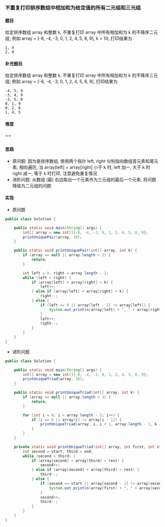 ### 不重复打印排序数组中相加和为给定值的所有二元组和三元组

#### 题目
给定排序数组 array 和整数 k, 不重复打印 array 中所有相加和为 k 的不降序二元组; 例如 array = [-8, -4, -3, 0, 1, 2, 4, 5, 8, 9], k = 10; 打印结果为
```
1, 9
2, 8
```

#### 补充题目
给定排序数组 array 和整数 k, 不重复打印 array 中所有相加和为 k 的不降序三元组; 例如 array = [-8, -4, -3, 0, 1, 2, 4, 5, 8, 9], 打印结果为
```
-4, 5, 9
-3, 4, 9
-3, 5, 8
0, 1, 9
0, 2, 8
1, 4, 5
```

#### 难度
:star::star:

#### 思路
- 原问题: 因为是排序数组, 使用两个指针 left, right 分别指向数组首元素和尾元素; 相向遍历, 当 array[left] + array[right] 小于 k 时, left 加一, 大于 k 时 right 减一, 等于 k 时打印, 注意避免重复情况
- 进阶问题: 从数组 (最) 右边取出一个元素作为三元组的最后一个元素, 将问题降级为二元组的问题

#### 实现
- 原问题
```Java
public class Solution {

    public static void main(String[] args) {
        int[] array = new int[]{-8, -4, -3, 0, 1, 2, 4, 5, 8, 9};
        printUniquePair(array, 10);
    }

    public static void printUniquePair(int[] array, int k) {
        if (array == null || array.length < 2) {
            return;
        }

        int left = 0, right = array.length - 1;
        while (left < right) {
            if (array[left] + array[right] < k) {
                left++;
            } else if (array[left] + array[right] > k) {
                right--;
            } else {
                if (left == 0 || array[left - 1] != array[left]) {
                    System.out.println(array[left] + ", " + array[right]);
                }
                left++;
                right--;
            }
        }
    }
}
```
- 进阶问题
```Java
public class Solution {

    public static void main(String[] args) {
        int[] array = new int[]{-8, -4, -3, 0, 1, 2, 4, 5, 8, 9};
        printUniqueTriad(array, 10);
    }

    public static void printUniqueTriad(int[] array, int k) {
        if (array == null || array.length < 3) {
            return;
        }

        for (int i = 0; i < array.length - 2; i++) {
            if (i == 0 || array[i] != array[i - 1]) {
                printUniqueTriad(array, i, i + 1, array.length - 1, k - array[i]);
            }
        }
    }

    private static void printUniqueTriad(int[] array, int first, int start, int end, int rest) {
        int second = start, third = end;
        while (second < third) {
            if (array[second] + array[third] < rest) {
                second++;
            } else if (array[second] + array[third] > rest) {
                third--;
            } else {
                if (second == start || array[second - 1] != array[second]) {
                    System.out.println(array[first] + ", " + array[second] + ", " + array[third]);
                }
                second++;
                third--;
            }
        }
    }
}
```
